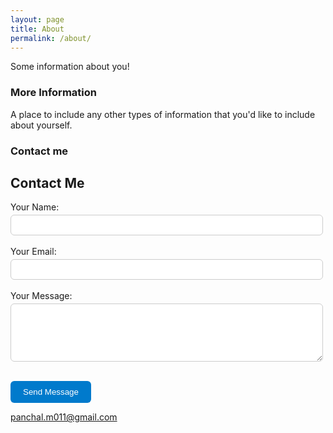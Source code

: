```yaml
---
layout: page
title: About
permalink: /about/
---
```


Some information about you!

### More Information

A place to include any other types of information that you'd like to include about yourself.

### Contact me
<style>
form {
  max-width: 500px;
}
input, textarea {
  width: 100%;
  padding: 8px;
  border-radius: 6px;
  border: 1px solid #ccc;
  margin-top: 4px;
}
button {
  padding: 10px 20px;
  border: none;
  border-radius: 6px;
  background-color: #007ACC;
  color: white;
  cursor: pointer;
}
button:hover {
  background-color: #005FA3;
}
</style>

<h2>Contact Me</h2>
<form action="https://formspree.io/f/mnnvlgzq" method="POST">
  <label>
    Your Name:<br>
    <input type="text" name="name" required>
  </label><br><br>

  <label>
    Your Email:<br>
    <input type="email" name="email" required>
  </label><br><br>

  <label>
    Your Message:<br>
    <textarea name="message" rows="5" required></textarea>
  </label><br><br>

  <button type="submit">Send Message</button>
</form>


[panchal.m011@gmail.com](mailto:panchal.m011@gmail.com)
